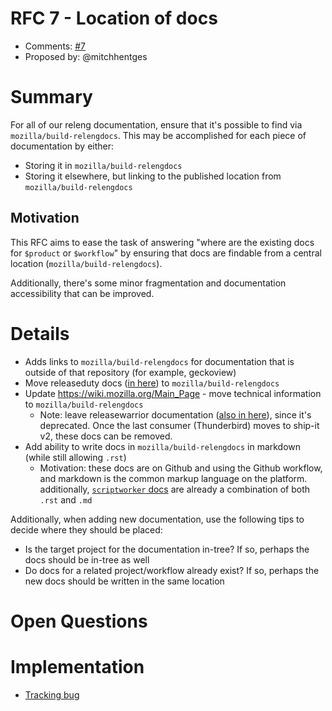 # RFC 7 - Location of docs
* Comments: [#7](https://api.github.com/repos/mozilla-releng/releng-rfcs/issues/7)
* Proposed by: @mitchhentges

# Summary

For all of our releng documentation, ensure that it's possible to find via `mozilla/build-relengdocs`.
This may be accomplished for each piece of documentation by either:
* Storing it in `mozilla/build-relengdocs`
* Storing it elsewhere, but linking to the published location from `mozilla/build-relengdocs`

## Motivation

This RFC aims to ease the task of answering "where are the existing docs for `$product` or `$workflow`" by ensuring that
docs are findable from a central location (`mozilla/build-relengdocs`).

Additionally, there's some minor fragmentation and documentation accessibility that can be improved.

# Details

* Adds links to `mozilla/build-relengdocs` for documentation that is outside of that repository (for example, geckoview)
* Move releaseduty docs ([in here](https://github.com/mozilla-releng/releasewarrior-2.0/tree/master/docs)) to `mozilla/build-relengdocs`
* Update https://wiki.mozilla.org/Main_Page - move technical information to `mozilla/build-relengdocs`
    * Note: leave releasewarrior documentation ([also in here]((https://github.com/mozilla-releng/releasewarrior-2.0/tree/master/docs))),
since it's deprecated. Once the last consumer (Thunderbird) moves to ship-it v2, these docs can be removed.
* Add ability to write docs in `mozilla/build-relengdocs` in markdown (while still allowing `.rst`)
    * Motivation: these docs are on Github and using the Github workflow, and markdown is the common markup language on the platform.
    additionally, [`scriptworker` docs](https://github.com/mozilla-releng/scriptworker/tree/master/docs) are already a combination of both
    `.rst` and `.md`

Additionally, when adding new documentation, use the following tips to decide where they should be placed: 
* Is the target project for the documentation in-tree? If so, perhaps the docs should be in-tree as well
* Do docs for a related project/workflow already exist? If so, perhaps the new docs should be written in the same location

# Open Questions

# Implementation

* [Tracking bug](https://github.com/mozilla-releng/releng-rfcs/issues/26)
